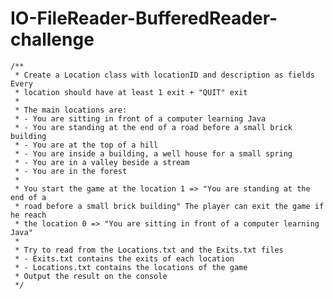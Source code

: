 # IO-FileReader-BufferedReader-challenge

	/**
	 * Create a Location class with locationID and description as fields Every
	 * location should have at least 1 exit + "QUIT" exit
	 * 
	 * The main locations are: 
	 * - You are sitting in front of a computer learning Java 
	 * - You are standing at the end of a road before a small brick building 
	 * - You are at the top of a hill 
	 * - You are inside a building, a well house for a small spring 
	 * - You are in a valley beside a stream 
	 * - You are in the forest
	 * 
	 * You start the game at the location 1 => "You are standing at the end of a
	 * road before a small brick building" The player can exit the game if he reach
	 * the location 0 => "You are sitting in front of a computer learning Java"
	 *
	 * Try to read from the Locations.txt and the Exits.txt files
	 * - Exits.txt contains the exits of each location
	 * - Locations.txt contains the locations of the game
	 * Output the result on the console
	 */
